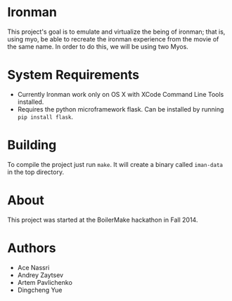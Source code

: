 Ironman
=======

This project's goal is to emulate and virtualize the being of ironman; that is, using myo, be able to recreate the ironman experience from the movie of the same name. In order to do this, we will be using two Myos. 

System Requirements
===================
+ Currently Ironman work only on OS X with XCode Command Line Tools installed.
+ Requires the python microframework flask. Can be installed by running `pip install flask`.

Building
========
To compile the project just run `make`. It will create a binary called `iman-data` in the top directory.

About
=====
This project was started at the BoilerMake hackathon in Fall 2014.

Authors
=======
+ Ace Nassri
+ Andrey Zaytsev
+ Artem Pavlichenko
+ Dingcheng Yue
